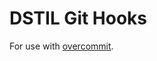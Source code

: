 DSTIL Git Hooks
===============

For use with [overcommit]().

[overcommit]: https://github.com/brigade/overcommit
